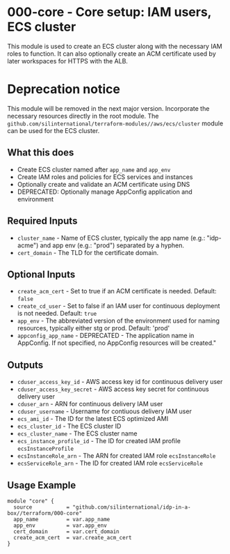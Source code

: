 # 000-core - Core setup: IAM users, ECS cluster
This module is used to create an ECS cluster along with the necessary
IAM roles to function. It can also optionally create an ACM certificate
used by later workspaces for HTTPS with the ALB.

# Deprecation notice

This module will be removed in the next major version. Incorporate the necessary resources directly in the root
module. The `github.com/silinternational/terraform-modules//aws/ecs/cluster` module can be used for the ECS cluster.

## What this does

 - Create ECS cluster named after `app_name` and `app_env`
 - Create IAM roles and policies for ECS services and instances
 - Optionally create and validate an ACM certificate using DNS
 - DEPRECATED: Optionally manage AppConfig application and environment

## Required Inputs

 - `cluster_name` - Name of ECS cluster, typically the app name (e.g.: "idp-acme") and app env (e.g.: "prod") separated by a hyphen.
 - `cert_domain` - The TLD for the certificate domain.

## Optional Inputs

 - `create_acm_cert` - Set to true if an ACM certificate is needed. Default: `false`
 - `create_cd_user` - Set to false if an IAM user for continuous deployment is not needed. Default: `true`
 - `app_env` - The abbreviated version of the environment used for naming resources, typically either stg or prod. Default: 'prod'
 - `appconfig_app_name` - DEPRECATED - The application name in AppConfig. If not specified, no AppConfig resources will be created."

## Outputs

 - `cduser_access_key_id` - AWS access key id for continuous delivery user
 - `cduser_access_key_secret` - AWS access key secret for continuous delivery user
 - `cduser_arn` - ARN for continuous delivery IAM user
 - `cduser_username` - Username for contiuous delivery IAM user
 - `ecs_ami_id` - The ID for the latest ECS optimized AMI
 - `ecs_cluster_id` - The ECS cluster ID
 - `ecs_cluster_name` - The ECS cluster name
 - `ecs_instance_profile_id` - The ID for created IAM profile `ecsInstanceProfile`
 - `ecsInstanceRole_arn` - The ARN for created IAM role `ecsInstanceRole`
 - `ecsServiceRole_arn` - The ID for created IAM role `ecsServiceRole`


## Usage Example

```hcl
module "core" {
  source           = "github.com/silinternational/idp-in-a-box//terraform/000-core"
  app_name         = var.app_name
  app_env          = var.app_env
  cert_domain      = var.cert_domain
  create_acm_cert  = var.create_acm_cert
}
```
